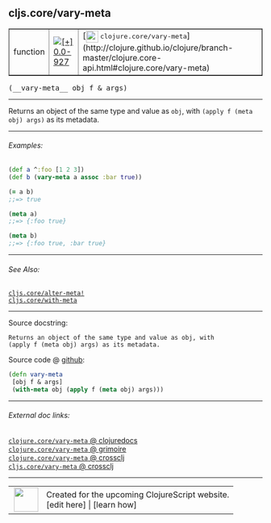 ## cljs.core/vary-meta



 <table border="1">
<tr>
<td>function</td>
<td><a href="https://github.com/cljsinfo/cljs-api-docs/tree/0.0-927"><img valign="middle" alt="[+] 0.0-927" title="Added in 0.0-927" src="https://img.shields.io/badge/+-0.0--927-lightgrey.svg"></a> </td>
<td>
[<img height="24px" valign="middle" src="http://i.imgur.com/1GjPKvB.png"> <samp>clojure.core/vary-meta</samp>](http://clojure.github.io/clojure/branch-master/clojure.core-api.html#clojure.core/vary-meta)
</td>
</tr>
</table>


 <samp>
(__vary-meta__ obj f & args)<br>
</samp>

---

Returns an object of the same type and value as `obj`, with
`(apply f (meta obj) args)` as its metadata.

---

###### Examples:

```clj
(def a ^:foo [1 2 3])
(def b (vary-meta a assoc :bar true))

(= a b)
;;=> true

(meta a)
;;=> {:foo true}

(meta b)
;;=> {:foo true, :bar true}
```

---

###### See Also:

[`cljs.core/alter-meta!`](cljs.core_alter-metaBANG.md)<br>
[`cljs.core/with-meta`](cljs.core_with-meta.md)<br>

---


Source docstring:

```
Returns an object of the same type and value as obj, with
(apply f (meta obj) args) as its metadata.
```


Source code @ [github](https://github.com/clojure/clojurescript/blob/r971/src/cljs/cljs/core.cljs#L1426-L1430):

```clj
(defn vary-meta
 [obj f & args]
 (with-meta obj (apply f (meta obj) args)))
```

<!--
Repo - tag - source tree - lines:

 <pre>
clojurescript @ r971
└── src
    └── cljs
        └── cljs
            └── <ins>[core.cljs:1426-1430](https://github.com/clojure/clojurescript/blob/r971/src/cljs/cljs/core.cljs#L1426-L1430)</ins>
</pre>

-->

---



###### External doc links:

[`clojure.core/vary-meta` @ clojuredocs](http://clojuredocs.org/clojure.core/vary-meta)<br>
[`clojure.core/vary-meta` @ grimoire](http://conj.io/store/v1/org.clojure/clojure/1.7.0-beta3/clj/clojure.core/vary-meta/)<br>
[`clojure.core/vary-meta` @ crossclj](http://crossclj.info/fun/clojure.core/vary-meta.html)<br>
[`cljs.core/vary-meta` @ crossclj](http://crossclj.info/fun/cljs.core.cljs/vary-meta.html)<br>

---

 <table>
<tr><td>
<img valign="middle" align="right" width="48px" src="http://i.imgur.com/Hi20huC.png">
</td><td>
Created for the upcoming ClojureScript website.<br>
[edit here] | [learn how]
</td></tr></table>

[edit here]:https://github.com/cljsinfo/cljs-api-docs/blob/master/cljsdoc/cljs.core_vary-meta.cljsdoc
[learn how]:https://github.com/cljsinfo/cljs-api-docs/wiki/cljsdoc-files

<!--

This information was too distracting to show to readers, but I'll leave it
commented here since it is helpful to:

- pretty-print the data used to generate this document
- and show how to retrieve that data



The API data for this symbol:

```clj
{:description "Returns an object of the same type and value as `obj`, with\n`(apply f (meta obj) args)` as its metadata.",
 :ns "cljs.core",
 :name "vary-meta",
 :signature ["[obj f & args]"],
 :history [["+" "0.0-927"]],
 :type "function",
 :related ["cljs.core/alter-meta!" "cljs.core/with-meta"],
 :full-name-encode "cljs.core_vary-meta",
 :source {:code "(defn vary-meta\n [obj f & args]\n (with-meta obj (apply f (meta obj) args)))",
          :title "Source code",
          :repo "clojurescript",
          :tag "r971",
          :filename "src/cljs/cljs/core.cljs",
          :lines [1426 1430]},
 :examples [{:id "8cca62",
             :content "```clj\n(def a ^:foo [1 2 3])\n(def b (vary-meta a assoc :bar true))\n\n(= a b)\n;;=> true\n\n(meta a)\n;;=> {:foo true}\n\n(meta b)\n;;=> {:foo true, :bar true}\n```"}],
 :full-name "cljs.core/vary-meta",
 :clj-symbol "clojure.core/vary-meta",
 :docstring "Returns an object of the same type and value as obj, with\n(apply f (meta obj) args) as its metadata."}

```

Retrieve the API data for this symbol:

```clj
;; from Clojure REPL
(require '[clojure.edn :as edn])
(-> (slurp "https://raw.githubusercontent.com/cljsinfo/cljs-api-docs/catalog/cljs-api.edn")
    (edn/read-string)
    (get-in [:symbols "cljs.core/vary-meta"]))
```

-->
